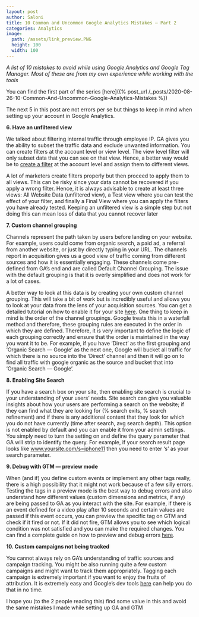 ```yaml
---
layout: post
author: Saloni
title: 10 Common and Uncommon Google Analytics Mistakes — Part 2
categories: Analytics
image:
  path: /assets/link_preview.PNG
  height: 100
  width: 100
---
```


*A list of 10 mistakes to avoid while using Google Analytics and Google Tag Manager. Most of these are from my own experience while working with the tools*

You can find the first part of the series [here]({% post_url /_posts/2020-08-26-10-Common-And-Uncommon-Google-Analytics-Mistakes %})

The next 5 in this post are not errors per se but things to keep in mind when setting up your account in Google Analytics.

**6. Have an unfiltered view**

We talked about filtering internal traffic through employee IP. GA gives you the ability to subset the traffic data and exclude unwanted information. You can create filters at the account level or view level. The view level filter will only subset data that you can see on that view. Hence, a better way would be to [create a filter](https://support.google.com/analytics/answer/1034823?hl=en) at the account level and assign them to different views.

A lot of marketers create filters properly but then proceed to apply them to all views. This can be risky since your data cannot be recovered if you apply a wrong filter. Hence, it is always advisable to create at least three views: All Website Data (unfiltered view), a Test view where you can test the effect of your filter, and finally a Final View where you can apply the filters you have already tested. Keeping an unfiltered view is a simple step but not doing this can mean loss of data that you cannot recover later

**7. Custom channel grouping**

Channels represent the path taken by users before landing on your website. For example, users could come from organic search, a paid ad, a referral from another website, or just by directly typing in your URL. The channels report in acquisition gives us a good view of traffic coming from different sources and how it is essentially engaging. These channels come pre-defined from GA’s end and are called Default Channel Grouping. The issue with the default grouping is that it is overly simplified and does not work for a lot of cases.

A better way to look at this data is by creating your own custom channel grouping. This will take a bit of work but is incredibly useful and allows you to look at your data from the lens of your acquisition sources. You can get a detailed tutorial on how to enable it for your site [here](https://www.datadrivenu.com/channel-grouping-google-analytics/). One thing to keep in mind is the order of the channel groupings. Google treats this in a waterfall method and therefore, these grouping rules are executed in the order in which they are defined. Therefore, it is very important to define the logic of each grouping correctly and ensure that the order is maintained in the way you want it to be. For example, if you have ‘Direct’ as the first grouping and ‘Organic Search — Google’ as the next one, Google will bucket all traffic for which there is no source into the ‘Direct’ channel and then it will go on to find all traffic with google organic as the source and bucket that into ‘Organic Search — Google’.

**8. Enabling Site Search**

If you have a search box on your site, then enabling site search is crucial to your understanding of your users’ needs. Site search can give you valuable insights about how your users are performing a search on the website; if they can find what they are looking for (% search exits, % search refinement) and if there is any additional content that they look for which you do not have currently (time after search, avg search depth). This option is not enabled by default and you can enable it from your admin settings. You simply need to turn the setting on and define the query parameter that GA will strip to identify the query. For example, if your search result page looks like www.yoursite.com/s=iphone11 then you need to enter ‘s’ as your search parameter.

**9. Debug with GTM — preview mode**

When (and if) you define custom events or implement any other tags really, there is a high possibility that it might not work because of a few silly errors. Testing the tags in a preview mode is the best way to debug errors and also understand how different values (custom dimensions and metrics, if any) are being passed to GA as you interact with the site. For example, if there is an event defined for a video play after 10 seconds and certain values are passed if this event occurs, you can preview the specific tag on GTM and check if it fired or not. If it did not fire, GTM allows you to see which logical condition was not satisfied and you can make the required changes. You can find a complete guide on how to preview and debug errors [here](https://www.optimizesmart.com/guide-to-google-tag-manager-debug-console/).

**10. Custom campaigns not being tracked**

You cannot always rely on GA’s understanding of traffic sources and campaign tracking. You might be also running quite a few custom campaigns and might want to track them appropriately. Tagging each campaign is extremely important if you want to enjoy the fruits of attribution. It is extremely easy and Google’s dev tools [here](https://ga-dev-tools.appspot.com/campaign-url-builder/) can help you do that in no time.

I hope you (to the 2 people reading this) find some value in this and avoid the same mistakes I made while setting up GA and GTM
